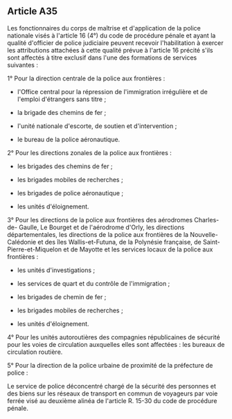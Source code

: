 Article A35
----
Les fonctionnaires du corps de maîtrise et d'application de la police nationale
visés à l'article 16 (4°) du code de procédure pénale et ayant la qualité
d'officier de police judiciaire peuvent recevoir l'habilitation à exercer les
attributions attachées à cette qualité prévue à l'article 16 précité s'ils sont
affectés à titre exclusif dans l'une des formations de services suivantes :

1° Pour la direction centrale de la police aux frontières :

- l'Office central pour la répression de l'immigration irrégulière et de
l'emploi d'étrangers sans titre ;

- la brigade des chemins de fer ;

- l'unité nationale d'escorte, de soutien et d'intervention ;

- le bureau de la police aéronautique.

2° Pour les directions zonales de la police aux frontières :

- les brigades des chemins de fer ;

- les brigades mobiles de recherches ;

- les brigades de police aéronautique ;

- les unités d'éloignement.

3° Pour les directions de la police aux frontières des aérodromes Charles-de-
Gaulle, Le Bourget et de l'aérodrome d'Orly, les directions départementales, les
directions de la police aux frontières de la Nouvelle-Calédonie et des îles
Wallis-et-Futuna, de la Polynésie française, de Saint-Pierre-et-Miquelon et de
Mayotte et les services locaux de la police aux frontières :

- les unités d'investigations ;

- les services de quart et du contrôle de l'immigration ;

- les brigades de chemin de fer ;

- les brigades mobiles de recherches ;

- les unités d'éloignement.

4° Pour les unités autoroutières des compagnies républicaines de sécurité pour
les voies de circulation auxquelles elles sont affectées : les bureaux de
circulation routière.

5° Pour la direction de la police urbaine de proximité de la préfecture de
police :

Le service de police déconcentré chargé de la sécurité des personnes et des
biens sur les réseaux de transport en commun de voyageurs par voie ferrée visé
au deuxième alinéa de l'article R. 15-30 du code de procédure pénale.

